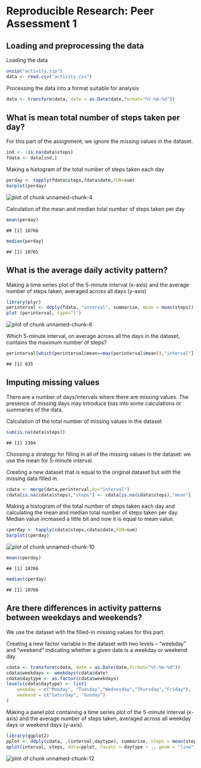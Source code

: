 # Reproducible Research: Peer Assessment 1

## Loading and preprocessing the data
Loading the data

```r
unzip("activity.zip")
data <- read.csv("activity.csv")
```

Processing the data into a format suitable for analysis

```r
data <- transform(data, date = as.Date(date,format="%Y-%m-%d"))
```
## What is mean total number of steps taken per day?
For this part of the assignment, we ignore the missing values in the dataset.

```r
ind <- !is.na(data$steps)
fdata <- data[ind,]
```
Making a histogram of the total number of steps taken each day

```r
perday <- tapply(fdata$steps,fdata$date,FUN=sum)
barplot(perday)
```

![plot of chunk unnamed-chunk-4](figure/unnamed-chunk-4.png) 

Calculation of the mean and median total number of steps taken per day

```r
mean(perday)
```

```
## [1] 10766
```

```r
median(perday)
```

```
## [1] 10765
```
## What is the average daily activity pattern?
Making a time series plot of the 5-minute interval (x-axis) and the average number of steps taken, averaged across all days (y-axis)

```r
library(plyr)
perinterval <- ddply(fdata, "interval", summarise, mean = mean(steps))
plot (perinterval, type="l")
```

![plot of chunk unnamed-chunk-6](figure/unnamed-chunk-6.png) 

Which 5-minute interval, on average across all the days in the dataset, contains the maximum number of steps?

```r
perinterval[which(perinterval$mean==max(perinterval$mean)),"interval"]
```

```
## [1] 835
```
## Imputing missing values
There are a number of days/intervals where there are missing values. The presence of missing days may introduce bias into some calculations or summaries of the data.

Calculation of the total number of missing values in the dataset

```r
sum(is.na(data$steps))
```

```
## [1] 2304
```

Choosing a strategy for filling in all of the missing values in the dataset: we use the mean for 5-minute interval.

Creating a new dataset that is equal to the original dataset but with the missing data filled in.

```r
cdata <- merge(data,perinterval,by="interval")
cdata[is.na(cdata$steps),"steps"] <- cdata[is.na(cdata$steps),"mean"]
```

Making a histogram of the total number of steps taken each day and calculating the mean and median total number of steps taken per day. Median value increased a little bit and now it is equal to mean value.

```r
cperday <- tapply(cdata$steps,cdata$date,FUN=sum)
barplot(cperday)
```

![plot of chunk unnamed-chunk-10](figure/unnamed-chunk-10.png) 

```r
mean(cperday)
```

```
## [1] 10766
```

```r
median(cperday)
```

```
## [1] 10766
```
## Are there differences in activity patterns between weekdays and weekends?
We use the dataset with the filled-in missing values for this part.

Creating a new factor variable in the dataset with two levels – “weekday” and “weekend” indicating whether a given date is a weekday or weekend day.

```r
cdata <- transform(cdata, date = as.Date(date,format="%Y-%m-%d"))
cdata$weekdays <- weekdays(cdata$date)
cdata$daytype <- as.factor(cdata$weekdays)
levels(cdata$daytype) <- list(
    weekday = c("Monday", "Tuesday","Wednesday","Thursday","Friday"),
    weekend = c("Saturday", "Sunday")
)
```

Making a panel plot containing a time series plot of the 5-minute interval (x-axis) and the average number of steps taken, averaged across all weekday days or weekend days (y-axis).

```r
library(ggplot2)
pplot <- ddply(cdata, .(interval,daytype), summarise, steps = mean(steps))
qplot(interval, steps, data=pplot, facets = daytype ~ ., geom = "line")
```

![plot of chunk unnamed-chunk-12](figure/unnamed-chunk-12.png) 
